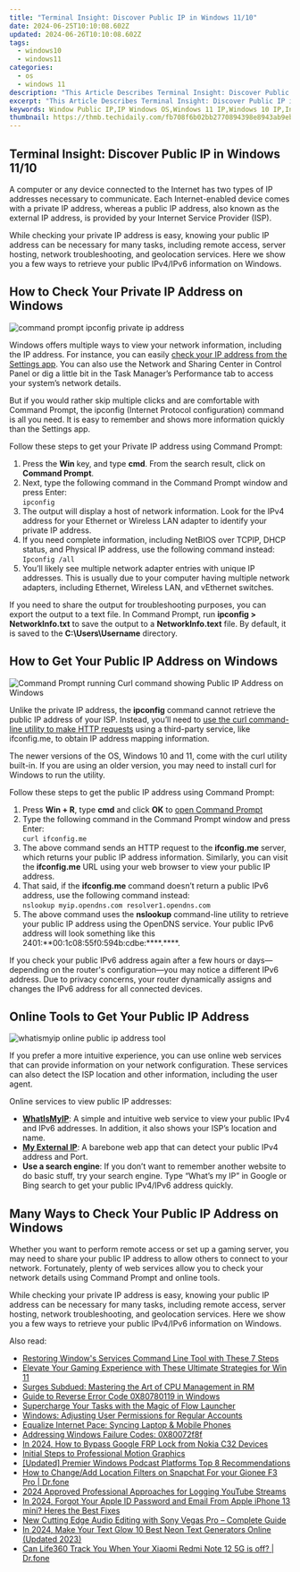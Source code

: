```yaml
---
title: "Terminal Insight: Discover Public IP in Windows 11/10"
date: 2024-06-25T10:10:08.602Z
updated: 2024-06-26T10:10:08.602Z
tags:
  - windows10
  - windows11
categories:
  - os
  - windows 11
description: "This Article Describes Terminal Insight: Discover Public IP in Windows 11/10"
excerpt: "This Article Describes Terminal Insight: Discover Public IP in Windows 11/10"
keywords: Window Public IP,IP Windows OS,Windows 11 IP,Windows 10 IP,Insight Public IP,Terminal IP View,Discovering Windows IP
thumbnail: https://thmb.techidaily.com/fb708f6b02bb2770894398e8943ab9eb4326fec35c13c96d34e093f48763187e.jpg
---
```


## Terminal Insight: Discover Public IP in Windows 11/10

 A computer or any device connected to the Internet has two types of IP addresses necessary to communicate. Each Internet-enabled device comes with a private IP address, whereas a public IP address, also known as the external IP address, is provided by your Internet Service Provider (ISP).

 While checking your private IP address is easy, knowing your public IP address can be necessary for many tasks, including remote access, server hosting, network troubleshooting, and geolocation services. Here we show you a few ways to retrieve your public IPv4/IPv6 information on Windows.

## How to Check Your Private IP Address on Windows

![command prompt ipconfig private ip address](https://static1.makeuseofimages.com/wordpress/wp-content/uploads/2023/08/command-prompt-ipconfig-private-ip-address.jpg)

 Windows offers multiple ways to view your network information, including the IP address. For instance, you can easily [check your IP address from the Settings app](https://www.makeuseof.com/tag/find-ip-address-windows-10/). You can also use the Network and Sharing Center in Control Panel or dig a little bit in the Task Manager’s Performance tab to access your system’s network details.

 But if you would rather skip multiple clicks and are comfortable with Command Prompt, the ipconfig (Internet Protocol configuration) command is all you need. It is easy to remember and shows more information quickly than the Settings app.

 Follow these steps to get your Private IP address using Command Prompt:

1. Press the **Win** key, and type **cmd**. From the search result, click on **Command Prompt**.
2. Next, type the following command in the Command Prompt window and press Enter:  
`ipconfig`
3. The output will display a host of network information. Look for the IPv4 address for your Ethernet or Wireless LAN adapter to identify your private IP address.
4. If you need complete information, including NetBIOS over TCPIP, DHCP status, and Physical IP address, use the following command instead:  
`Ipconfig /all`
5. You’ll likely see multiple network adapter entries with unique IP addresses. This is usually due to your computer having multiple network adapters, including Ethernet, Wireless LAN, and vEthernet switches.

 If you need to share the output for troubleshooting purposes, you can export the output to a text file. In Command Prompt, run **ipconfig > NetworkInfo.txt** to save the output to a **NetworkInfo.text** file. By default, it is saved to the **C:\\Users\\Username** directory.

## How to Get Your Public IP Address on Windows

![Command Prompt running Curl command showing Public IP Address on Windows](https://static1.makeuseofimages.com/wordpress/wp-content/uploads/2023/08/command-prompt-public-ip-address-curl.jpg)

 Unlike the private IP address, the **ipconfig** command cannot retrieve the public IP address of your ISP. Instead, you’ll need to [use the curl command-line utility to make HTTP requests](https://www.makeuseof.com/curl-how-make-http-requests/) using a third-party service, like ifconfig.me, to obtain IP address mapping information.

 The newer versions of the OS, Windows 10 and 11, come with the curl utility built-in. If you are using an older version, you may need to install curl for Windows to run the utility.

 Follow these steps to get the public IP address using Command Prompt:

1. Press **Win + R**, type **cmd** and click **OK** to [open Command Prompt](https://www.makeuseof.com/windows-11-open-command-prompt/)
2. Type the following command in the Command Prompt window and press Enter:  
`curl ifconfig.me`
3. The above command sends an HTTP request to the **ifconfig.me** server, which returns your public IP address information. Similarly, you can visit the **ifconfig.me** URL using your web browser to view your public IP address.
4. That said, if the **ifconfig.me** command doesn’t return a public IPv6 address, use the following command instead:  
`nslookup myip.opendns.com resolver1.opendns.com`
5. The above command uses the **nslookup** command-line utility to retrieve your public IP address using the OpenDNS service. Your public IPv6 address will look something like this 2401:\*\*00:1c08:55f0:594b:cdbe:\*\*\*\*.\*\*\*\*.

 If you check your public IPv6 address again after a few hours or days—depending on the router's configuration—you may notice a different IPv6 address. Due to privacy concerns, your router dynamically assigns and changes the IPv6 address for all connected devices.

## Online Tools to Get Your Public IP Address

![whatismyip online public ip address tool](https://static1.makeuseofimages.com/wordpress/wp-content/uploads/2023/08/whatismyip-online-public-ip-address-tool.jpg)

 If you prefer a more intuitive experience, you can use online web services that can provide information on your network configuration. These services can also detect the ISP location and other information, including the user agent.

 Online services to view public IP addresses:

* **[WhatIsMyIP](https://www.whatismyip.com/)**: A simple and intuitive web service to view your public IPv4 and IPv6 addresses. In addition, it also shows your ISP’s location and name.
* [**My External IP**](https://myexternalip.com/): A barebone web app that can detect your public IPv4 address and Port.
* **Use a search engine**: If you don’t want to remember another website to do basic stuff, try your search engine. Type “What’s my IP” in Google or Bing search to get your public IPv4/IPv6 address quickly.

## Many Ways to Check Your Public IP Address on Windows

 Whether you want to perform remote access or set up a gaming server, you may need to share your public IP address to allow others to connect to your network. Fortunately, plenty of web services allow you to check your network details using Command Prompt and online tools.

 While checking your private IP address is easy, knowing your public IP address can be necessary for many tasks, including remote access, server hosting, network troubleshooting, and geolocation services. Here we show you a few ways to retrieve your public IPv4/IPv6 information on Windows.

<span class="atpl-alsoreadstyle">Also read:</span>
<div><ul>
<li><a href="https://win11.techidaily.com/restoring-windows-services-command-line-tool-with-these-7-steps/"><u>Restoring Window's Services Command Line Tool with These 7 Steps</u></a></li>
<li><a href="https://win11.techidaily.com/elevate-your-gaming-experience-with-these-ultimate-strategies-for-win-11/"><u>Elevate Your Gaming Experience with These Ultimate Strategies for Win 11</u></a></li>
<li><a href="https://win11.techidaily.com/surges-subdued-mastering-the-art-of-cpu-management-in-rm/"><u>Surges Subdued: Mastering the Art of CPU Management in RM</u></a></li>
<li><a href="https://win11.techidaily.com/guide-to-reverse-error-code-0x80780119-in-windows/"><u>Guide to Reverse Error Code 0X80780119 in Windows</u></a></li>
<li><a href="https://win11.techidaily.com/supercharge-your-tasks-with-the-magic-of-flow-launcher/"><u>Supercharge Your Tasks with the Magic of Flow Launcher</u></a></li>
<li><a href="https://win11.techidaily.com/windows-adjusting-user-permissions-for-regular-accounts/"><u>Windows: Adjusting User Permissions for Regular Accounts</u></a></li>
<li><a href="https://win11.techidaily.com/equalize-internet-pace-syncing-laptop-and-mobile-phones/"><u>Equalize Internet Pace: Syncing Laptop & Mobile Phones</u></a></li>
<li><a href="https://win11.techidaily.com/addressing-windows-failure-codes-0x80072f8f/"><u>Addressing Windows Failure Codes: 0X80072f8f</u></a></li>
<li><a href="https://android-frp.techidaily.com/in-2024-how-to-bypass-google-frp-lock-from-nokia-c32-devices-by-drfone-android/"><u>In 2024, How to Bypass Google FRP Lock from Nokia C32 Devices</u></a></li>
<li><a href="https://extra-hints.techidaily.com/initial-steps-to-professional-motion-graphics/"><u>Initial Steps to Professional Motion Graphics</u></a></li>
<li><a href="https://extra-skills.techidaily.com/updated-premier-windows-podcast-platforms-top-8-recommendations/"><u>[Updated] Premier Windows Podcast Platforms  Top 8 Recommendations</u></a></li>
<li><a href="https://location-social.techidaily.com/how-to-changeadd-location-filters-on-snapchat-for-your-gionee-f3-pro-drfone-by-drfone-virtual-android/"><u>How to Change/Add Location Filters on Snapchat For your Gionee F3 Pro | Dr.fone</u></a></li>
<li><a href="https://screen-capture.techidaily.com/2024-approved-professional-approaches-for-logging-youtube-streams/"><u>2024 Approved  Professional Approaches for Logging YouTube Streams</u></a></li>
<li><a href="https://apple-account.techidaily.com/in-2024-forgot-your-apple-id-password-and-email-from-apple-iphone-13-mini-heres-the-best-fixes-by-drfone-ios/"><u>In 2024, Forgot Your Apple ID Password and Email From Apple iPhone 13 mini? Heres the Best Fixes</u></a></li>
<li><a href="https://voice-adjusting.techidaily.com/new-cutting-edge-audio-editing-with-sony-vegas-pro-complete-guide/"><u>New Cutting Edge Audio Editing with Sony Vegas Pro – Complete Guide</u></a></li>
<li><a href="https://video-creation-software.techidaily.com/in-2024-make-your-text-glow-10-best-neon-text-generators-online-updated-2023/"><u>In 2024, Make Your Text Glow 10 Best Neon Text Generators Online (Updated 2023)</u></a></li>
<li><a href="https://fake-location.techidaily.com/can-life360-track-you-when-your-xiaomi-redmi-note-12-5g-is-off-drfone-by-drfone-virtual-android/"><u>Can Life360 Track You When Your Xiaomi Redmi Note 12 5G is off? | Dr.fone</u></a></li>
</ul></div>

<ins class="adsbygoogle"
      style="display:block"
      data-ad-client="ca-pub-7571918770474297"
      data-ad-slot="8358498916"
      data-ad-format="auto"
      data-full-width-responsive="true"></ins>